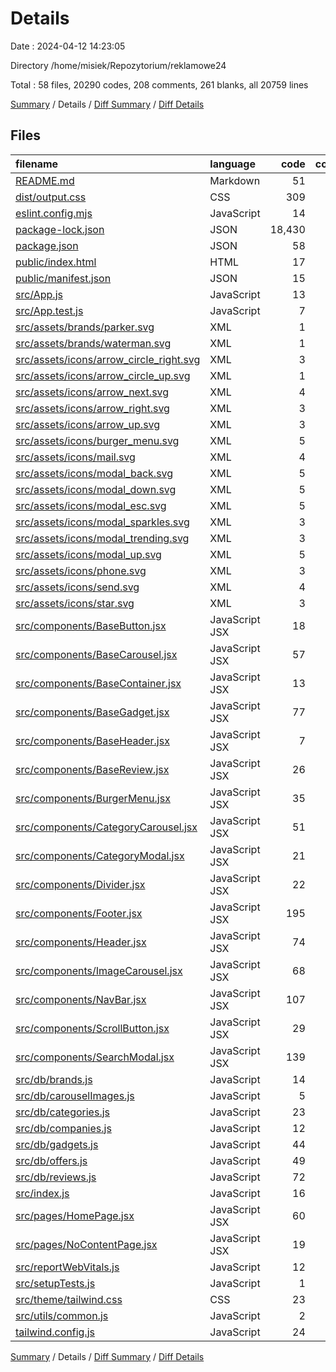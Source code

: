 # Details

Date : 2024-04-12 14:23:05

Directory /home/misiek/Repozytorium/reklamowe24

Total : 58 files,  20290 codes, 208 comments, 261 blanks, all 20759 lines

[Summary](results.md) / Details / [Diff Summary](diff.md) / [Diff Details](diff-details.md)

## Files
| filename | language | code | comment | blank | total |
| :--- | :--- | ---: | ---: | ---: | ---: |
| [README.md](/README.md) | Markdown | 51 | 0 | 13 | 64 |
| [dist/output.css](/dist/output.css) | CSS | 309 | 165 | 73 | 547 |
| [eslint.config.mjs](/eslint.config.mjs) | JavaScript | 14 | 1 | 4 | 19 |
| [package-lock.json](/package-lock.json) | JSON | 18,430 | 0 | 1 | 18,431 |
| [package.json](/package.json) | JSON | 58 | 0 | 1 | 59 |
| [public/index.html](/public/index.html) | HTML | 17 | 23 | 1 | 41 |
| [public/manifest.json](/public/manifest.json) | JSON | 15 | 0 | 1 | 16 |
| [src/App.js](/src/App.js) | JavaScript | 13 | 0 | 5 | 18 |
| [src/App.test.js](/src/App.test.js) | JavaScript | 7 | 0 | 2 | 9 |
| [src/assets/brands/parker.svg](/src/assets/brands/parker.svg) | XML | 1 | 0 | 0 | 1 |
| [src/assets/brands/waterman.svg](/src/assets/brands/waterman.svg) | XML | 1 | 0 | 0 | 1 |
| [src/assets/icons/arrow_circle_right.svg](/src/assets/icons/arrow_circle_right.svg) | XML | 3 | 0 | 0 | 3 |
| [src/assets/icons/arrow_circle_up.svg](/src/assets/icons/arrow_circle_up.svg) | XML | 1 | 0 | 0 | 1 |
| [src/assets/icons/arrow_next.svg](/src/assets/icons/arrow_next.svg) | XML | 4 | 0 | 0 | 4 |
| [src/assets/icons/arrow_right.svg](/src/assets/icons/arrow_right.svg) | XML | 3 | 0 | 0 | 3 |
| [src/assets/icons/arrow_up.svg](/src/assets/icons/arrow_up.svg) | XML | 3 | 0 | 0 | 3 |
| [src/assets/icons/burger_menu.svg](/src/assets/icons/burger_menu.svg) | XML | 5 | 0 | 0 | 5 |
| [src/assets/icons/mail.svg](/src/assets/icons/mail.svg) | XML | 4 | 0 | 0 | 4 |
| [src/assets/icons/modal_back.svg](/src/assets/icons/modal_back.svg) | XML | 5 | 0 | 0 | 5 |
| [src/assets/icons/modal_down.svg](/src/assets/icons/modal_down.svg) | XML | 5 | 0 | 0 | 5 |
| [src/assets/icons/modal_esc.svg](/src/assets/icons/modal_esc.svg) | XML | 5 | 0 | 0 | 5 |
| [src/assets/icons/modal_sparkles.svg](/src/assets/icons/modal_sparkles.svg) | XML | 3 | 0 | 0 | 3 |
| [src/assets/icons/modal_trending.svg](/src/assets/icons/modal_trending.svg) | XML | 3 | 0 | 0 | 3 |
| [src/assets/icons/modal_up.svg](/src/assets/icons/modal_up.svg) | XML | 5 | 0 | 0 | 5 |
| [src/assets/icons/phone.svg](/src/assets/icons/phone.svg) | XML | 3 | 0 | 0 | 3 |
| [src/assets/icons/send.svg](/src/assets/icons/send.svg) | XML | 4 | 0 | 0 | 4 |
| [src/assets/icons/star.svg](/src/assets/icons/star.svg) | XML | 3 | 0 | 0 | 3 |
| [src/components/BaseButton.jsx](/src/components/BaseButton.jsx) | JavaScript JSX | 18 | 0 | 3 | 21 |
| [src/components/BaseCarousel.jsx](/src/components/BaseCarousel.jsx) | JavaScript JSX | 57 | 1 | 8 | 66 |
| [src/components/BaseContainer.jsx](/src/components/BaseContainer.jsx) | JavaScript JSX | 13 | 0 | 3 | 16 |
| [src/components/BaseGadget.jsx](/src/components/BaseGadget.jsx) | JavaScript JSX | 77 | 1 | 11 | 89 |
| [src/components/BaseHeader.jsx](/src/components/BaseHeader.jsx) | JavaScript JSX | 7 | 0 | 2 | 9 |
| [src/components/BaseReview.jsx](/src/components/BaseReview.jsx) | JavaScript JSX | 26 | 0 | 5 | 31 |
| [src/components/BurgerMenu.jsx](/src/components/BurgerMenu.jsx) | JavaScript JSX | 35 | 0 | 6 | 41 |
| [src/components/CategoryCarousel.jsx](/src/components/CategoryCarousel.jsx) | JavaScript JSX | 51 | 0 | 8 | 59 |
| [src/components/CategoryModal.jsx](/src/components/CategoryModal.jsx) | JavaScript JSX | 21 | 0 | 4 | 25 |
| [src/components/Divider.jsx](/src/components/Divider.jsx) | JavaScript JSX | 22 | 0 | 5 | 27 |
| [src/components/Footer.jsx](/src/components/Footer.jsx) | JavaScript JSX | 195 | 0 | 9 | 204 |
| [src/components/Header.jsx](/src/components/Header.jsx) | JavaScript JSX | 74 | 0 | 8 | 82 |
| [src/components/ImageCarousel.jsx](/src/components/ImageCarousel.jsx) | JavaScript JSX | 68 | 0 | 9 | 77 |
| [src/components/NavBar.jsx](/src/components/NavBar.jsx) | JavaScript JSX | 107 | 0 | 18 | 125 |
| [src/components/ScrollButton.jsx](/src/components/ScrollButton.jsx) | JavaScript JSX | 29 | 0 | 8 | 37 |
| [src/components/SearchModal.jsx](/src/components/SearchModal.jsx) | JavaScript JSX | 139 | 0 | 14 | 153 |
| [src/db/brands.js](/src/db/brands.js) | JavaScript | 14 | 0 | 1 | 15 |
| [src/db/carouselImages.js](/src/db/carouselImages.js) | JavaScript | 5 | 0 | 1 | 6 |
| [src/db/categories.js](/src/db/categories.js) | JavaScript | 23 | 0 | 1 | 24 |
| [src/db/companies.js](/src/db/companies.js) | JavaScript | 12 | 0 | 1 | 13 |
| [src/db/gadgets.js](/src/db/gadgets.js) | JavaScript | 44 | 0 | 1 | 45 |
| [src/db/offers.js](/src/db/offers.js) | JavaScript | 49 | 0 | 1 | 50 |
| [src/db/reviews.js](/src/db/reviews.js) | JavaScript | 72 | 0 | 1 | 73 |
| [src/index.js](/src/index.js) | JavaScript | 16 | 3 | 5 | 24 |
| [src/pages/HomePage.jsx](/src/pages/HomePage.jsx) | JavaScript JSX | 60 | 7 | 12 | 79 |
| [src/pages/NoContentPage.jsx](/src/pages/NoContentPage.jsx) | JavaScript JSX | 19 | 0 | 3 | 22 |
| [src/reportWebVitals.js](/src/reportWebVitals.js) | JavaScript | 12 | 0 | 2 | 14 |
| [src/setupTests.js](/src/setupTests.js) | JavaScript | 1 | 4 | 1 | 6 |
| [src/theme/tailwind.css](/src/theme/tailwind.css) | CSS | 23 | 2 | 5 | 30 |
| [src/utils/common.js](/src/utils/common.js) | JavaScript | 2 | 0 | 2 | 4 |
| [tailwind.config.js](/tailwind.config.js) | JavaScript | 24 | 1 | 2 | 27 |

[Summary](results.md) / Details / [Diff Summary](diff.md) / [Diff Details](diff-details.md)